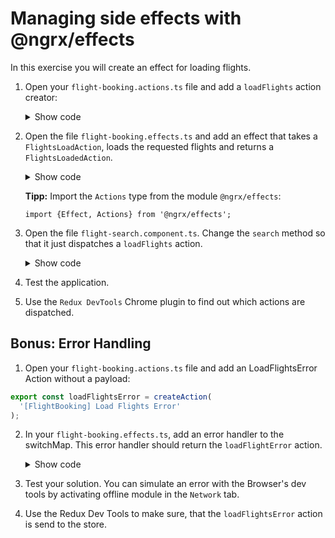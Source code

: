 # Managing side effects with @ngrx/effects

In this exercise you will create an effect for loading flights.

1. Open your ``flight-booking.actions.ts`` file and add a ``loadFlights`` action creator:

    <details>
    <summary>Show code</summary>
    <p>

    ```TypeScript
    [...]

    export const loadFlights = createAction(
        '[FlightBooking] LoadFlights',
        props<{from: string, to: string, urgent: boolean}>()
    );
    ```

    </p>
    </details>


2. Open the file ``flight-booking.effects.ts`` and add an effect that takes a ``FlightsLoadAction``, loads the requested flights and returns a ``FlightsLoadedAction``.

    <details>
    <summary>Show code</summary>
    <p>

    ```TypeScript
    @Injectable()
    export class FlightBookingEffects {

      loadFlights = createEffect(() => 
          this.actions$.pipe(
          ofType(loadFlights), 
          switchMap(a => this.flightService.find(a.from, a.to, a.urgent)),
          map(flights => flightsLoaded({flights}))));

      constructor(
          private actions$: Actions,
          private flightService: FlightService) {}
    }
    ```

    </p>
    </details>

    **Tipp:** Import the ``Actions`` type from the module ``@ngrx/effects``: 
    
    ``import {Effect, Actions} from '@ngrx/effects';``


3. Open the file ``flight-search.component.ts``. Change the ``search`` method so that it just dispatches a ``loadFlights`` action.

    <details>
    <summary>Show code</summary>
    <p>

    ```TypeScript
    search(): void {
      if (!this.from || !this.to) return;

      // New:
      this.store.dispatch(loadFlights({
          from: this.from, 
          to: this.to, 
          urgent: this.urgent
        }));
      
      // Old:
      /*
      this.flightService
          .find(this.from, this.to, this.urgent)
          .subscribe(
            flights => { 
              this.store.dispatch(new flightsLoaded({flights}));
            },
            error => {
              console.error('error', error);
            } 
          );
      */
    }

    ```

    </p>
    </details>

4. Test the application.

5. Use the ``Redux DevTools`` Chrome plugin to find out which actions are dispatched.

## Bonus: Error Handling

1. Open your ``flight-booking.actions.ts`` file and add an LoadFlightsError Action without a payload:

  ```typescript
  export const loadFlightsError = createAction(
    '[FlightBooking] Load Flights Error'
  );
  ```

2. In your ``flight-booking.effects.ts``, add an error handler to the switchMap. This error handler should return the ``loadFlightError`` action.

    <details>
    <summary>Show code</summary>
    <p>
    
    ```typescript
      loadFlightBookings$ = createEffect(() => this.actions$.pipe(
        ofType(loadFlights),
        switchMap(a => this.flightService.find(a.from, a.to, a.urgent).pipe(
          map(flights => flightsLoaded({flights})),
          catchError(err => of(loadFlightsError()))
        )),
      ));
    ```
    
    </p>  
    </details>

3. Test your solution. You can simulate an error with the Browser's dev tools by activating offline module in the ``Network`` tab.
   
4. Use the Redux Dev Tools to make sure, that the ``loadFlightsError`` action is send to the store.